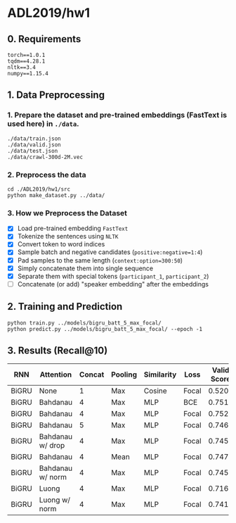 # ADL2019/hw1

## 0. Requirements
```
torch==1.0.1
tqdm==4.28.1
nltk==3.4
numpy==1.15.4
```

## 1. Data Preprocessing
### 1. Prepare the dataset and pre-trained embeddings (FastText is used here) in `./data`.
```
./data/train.json
./data/valid.json
./data/test.json
./data/crawl-300d-2M.vec
```

### 2. Preprocess the data
```
cd ./ADL2019/hw1/src
python make_dataset.py ../data/
```

### 3. How we Preprocess the Dataset
- [x] Load pre-trained embedding `FastText`
- [x] Tokenize the sentences using `NLTK`
- [x] Convert token to word indices
- [x] Sample batch and negative candidates (`positive:negative=1:4`)
- [x] Pad samples to the same length (`context:option=300:50`)
- [x] Simply concatenate them into single sequence
- [x] Separate them with special tokens (`participant_1`, `participant_2`)
- [ ] Concatenate (or add) "speaker embedding" after the embeddings

## 2. Training and Prediction
```
python train.py ../models/bigru_batt_5_max_focal/
python predict.py ../models/bigru_batt_5_max_focal/ --epoch -1
```

## 3. Results (Recall@10)

| RNN | Attention | Concat | Pooling | Similarity | Loss | Valid Score | Test Score | 
| --- | --------- | ------ | ------- | ---------- | ---- | ----------- | ---------- |
| BiGRU | None             | 1 | Max  | Cosine | Focal | 0.5202 | - |
| BiGRU | Bahdanau         | 4 | Max  | MLP | BCE   | 0.7512 | 9.36666 |
| BiGRU | Bahdanau         | 4 | Max  | MLP | Focal | 0.7524 | 9.35333 |
| BiGRU | Bahdanau         | 5 | Max  | MLP | Focal | 0.7466 | 9.43333 |
| BiGRU | Bahdanau w/ drop | 4 | Max  | MLP | Focal | 0.7458 | 9.41333 |
| BiGRU | Bahdanau         | 4 | Mean | MLP | Focal | 0.7474 | 9.40000 |
| BiGRU | Bahdanau w/ norm | 4 | Max  | MLP | Focal | 0.7458 | 9.42666 |
| BiGRU | Luong            | 4 | Max  | MLP | Focal | 0.7162 | - |
| BiGRU | Luong w/ norm    | 4 | Max  | MLP | Focal | 0.7418 | - |
